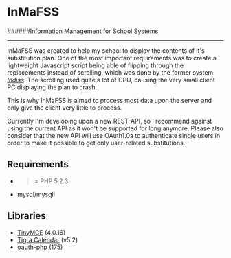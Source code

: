 InMaFSS
=======
######Information Management for School Systems  

---

InMaFSS was created to help my school to display the contents of it's substitution plan.
One of the most important requirements was to create a lightweight Javascript script being able of flipping through the replacements instead of scrolling, which was done by the former system [*Indiss*](http://sourceforge.net/projects/indiss/).
The scrolling used quite a lot of CPU, causing the very small client PC displaying the plan to crash.

This is why InMaFSS is aimed to process most data upon the server and only give the client very little to process.

Currently I'm developing upon a new REST-API, so I recommend against using the current API as it won't be supported for long anymore. Please also  consider that the new API will use OAuth1.0a to authenticate single users in order to make it possible to get only user-related substitutions.

Requirements
------------
+ >= PHP 5.2.3
+ mysql/mysqli

Libraries
---------

+ [TinyMCE](http://www.tinymce.com) (4.0.16)
+ [Tigra Calendar](http://www.softcomplex.com/products/tigra_calendar/) (v5.2)      
+ [oauth-php](http://code.google.com/p/oauth-php/) (175)